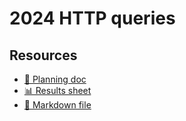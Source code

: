 # 2024 HTTP queries

<!--
  This directory contains all of the 2024 HTTP chapter queries.

  Each query should have a corresponding `metric_name.sql` file.
  Note that readers are linked to this directory, so try to make the SQL file names descriptive for easy browsing.

  Analysts: if helpful, you can use this README to give additional info about the queries.
-->

## Resources

- [📄 Planning doc][~google-doc]
- [📊 Results sheet][~google-sheets]
- [📝 Markdown file][~chapter-markdown]

[~google-doc]: https://docs.google.com/document/d/19MokZOX9llhgG_JxdShJTJy-XC9bFAlGE8bd-_ByRl8/edit?usp=sharing
[~google-sheets]: https://docs.google.com/spreadsheets/d/1NJrPOjBoJSDsHV0rAHpcZ9qBUgy6RVG3QtvbTqrj5_o/edit?usp=sharing
[~chapter-markdown]: https://github.com/HTTPArchive/almanac.httparchive.org/tree/main/src/content/en/2022/http.md
